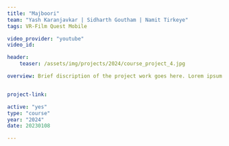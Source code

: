 ```yaml
---
title: "Majboori"
team: "Yash Karanjavkar | Sidharth Goutham | Namit Tirkeye"
tags: VR-Film Quest Mobile

video_provider: "youtube"
video_id:

header:
    teaser: /assets/img/projects/2024/course_project_4.jpg

overview: Brief discription of the project work goes here. Lorem ipsum dolor sit amet, consectetur adipiscing elit, sed do eiusmod tempor incididunt ut labore et dolore magna aliqua. Ut enim ad minim veniam, quis nostrud exercitation ullamco laboris nisi ut aliquip ex ea commodo consequat. Duis aute irure dolor in reprehenderit in voluptate velit esse cillum dolore eu fugiat nulla pariatur. Excepteur sint occaecat cupidatat non proident, sunt in culpa qui officia deserunt mollit anim id est laborum.


project-link:

active: "yes"
type: "course"
year: "2024"
date: 20230108

---
```

